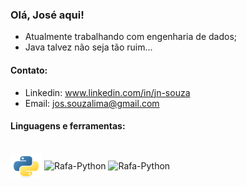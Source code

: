 ### Olá, José aqui!
- Atualmente trabalhando com engenharia de dados;
- Java talvez não seja tão ruim... 


#### Contato:
- Linkedin: www.linkedin.com/in/jn-souza
- Email: jos.souzalima@gmail.com


#### Linguagens e ferramentas:
<div style="display: inline_block"><br>
  <img align="center" alt="Rafa-Python" height="40" width="50" src="https://raw.githubusercontent.com/devicons/devicon/master/icons/python/python-original.svg">
  <img align="center" alt="Rafa-Python" height="40" width="50" src="https://cdn.jsdelivr.net/gh/devicons/devicon/icons/postgresql/postgresql-plain.svg" />
  <img align="center" alt="Rafa-Python" height="40" width="50" src="https://cdn.jsdelivr.net/gh/devicons/devicon/icons/jupyter/jupyter-original.svg" />
</div>

